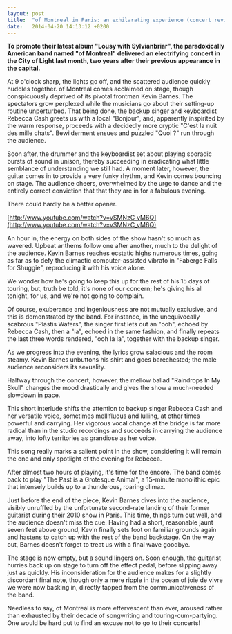 ```yaml
---
layout: post
title:  "of Montreal in Paris: an exhilarating experience (concert review)"
date:   2014-04-20 14:13:12 +0200
---
```


**To promote their latest album "Lousy with Sylvianbriar", the paradoxically American band named "of Montreal" delivered an electrifying concert in the City of Light last month, two years after their previous appearance in the capital.**

At 9 o'clock sharp, the lights go off, and the scattered audience quickly huddles together. of Montreal comes acclaimed on stage, though conspicuously deprived of its pivotal frontman Kevin Barnes. The spectators grow perplexed while the musicians go about their setting-up routine unperturbed. That being done, the backup singer and keyboardist Rebecca Cash greets us with a local "Bonjour", and, apparently inspirited by the warm response, proceeds with a decidedly more cryptic "C'est la nuit des mille chats". Bewilderment ensues and puzzled "Quoi ?" run through the audience.

Soon after, the drummer and the keyboardist set about playing sporadic bursts of sound in unison, thereby succeeding in eradicating what little semblance of understanding we still had. A moment later, however, the guitar comes in to provide a very funky rhythm, and Kevin comes bouncing on stage. The audience cheers, overwhelmed by the urge to dance and the entirely correct conviction that that they are in for a fabulous evening.

There could hardly be a better opener.

[http://www.youtube.com/watch?v=vSMNzC_vM6Q](http://www.youtube.com/watch?v=vSMNzC_vM6Q)

An hour in, the energy on both sides of the show hasn't so much as wavered. Upbeat anthems follow one after another, much to the delight of the audience. Kevin Barnes reaches ecstatic highs numerous times, going as far as to defy the climactic computer-assisted vibrato in "Faberge Falls for Shuggie", reproducing it with his voice alone.

We wonder how he's going to keep this up for the rest of his 15 days of touring, but, truth be told, it's none of our concern; he's giving his all tonight, for us, and we're not going to complain.

Of course, exuberance and ingeniousness are not mutually exclusive, and this is demonstrated by the band. For instance, in the unequivocally scabrous "Plastis Wafers", the singer first lets out an "ooh", echoed by Rebecca Cash, then a "la", echoed in the same fashion, and finally repeats the last three words rendered, "ooh la la", together with the backup singer.

As we progress into the evening, the lyrics grow salacious and the room steamy. Kevin Barnes unbuttons his shirt and goes barechested; the male audience reconsiders its sexuality.

Halfway through the concert, however, the mellow ballad "Raindrops In My Skull" changes the mood drastically and gives the show a much-needed slowdown in pace.

This short interlude shifts the attention to backup singer Rebecca Cash and her versatile voice, sometimes mellifluous and lulling, at other times powerful and carrying. Her vigorous vocal change at the bridge is far more radical than in the studio recordings and succeeds in carrying the audience away, into lofty territories as grandiose as her voice.

This song really marks a salient point in the show, considering it will remain the one and only spotlight of the evening for Rebecca.

After almost two hours of playing, it's time for the encore. The band comes back to play "The Past is a Grotesque Animal", a 15-minute monolithic epic that intensely builds up to a thunderous, roaring climax.

Just before the end of the piece, Kevin Barnes dives into the audience, visibly unruffled by the unfortunate second-rate landing of their former guitarist during their 2010 show in Paris. This time, things turn out well, and the audience doesn't miss the cue. Having had a short, reasonable jaunt seven feet above ground, Kevin finally sets foot on familiar grounds again and hastens to catch up with the rest of the band backstage. On the way out, Barnes doesn't forget to treat us with a final wave goodbye.

The stage is now empty, but a sound lingers on. Soon enough, the guitarist hurries back up on stage to turn off the effect pedal, before slipping away just as quickly. His inconsideration for the audience makes for a slightly discordant final note, though only a mere ripple in the ocean of joie de vivre we were now basking in, directly tapped from the communicativeness of the band.

Needless to say, of Montreal is more effervescent than ever, aroused rather than exhausted by their decade of songwriting and touring-cum-partying. One would be hard put to find an excuse not to go to their concerts!